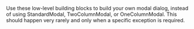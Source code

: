 Use these low-level building blocks to build your own modal dialog, instead of using StandardModal, TwoColumnModal, or OneColumnModal. This should happen very rarely and only when a specific exception is required.
